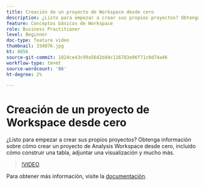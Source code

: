 ```yaml
---
title: Creación de un proyecto de Workspace desde cero
description: ¿Listo para empezar a crear sus propios proyectos? Obtenga información sobre cómo crear un proyecto de Analysis Workspace desde cero, incluido cómo construir una tabla, adjuntar una visualización y mucho más.
feature: Conceptos básicos de Workspace
role: Business Practitioner
level: Beginner
doc-type: feature video
thumbnail: 334076.jpg
kt: 8056
source-git-commit: 1824ce43c99a56d2dd4c116783e06f71c0d74a46
workflow-type: tm+mt
source-wordcount: '86'
ht-degree: 2%

---
```



# Creación de un proyecto de Workspace desde cero

¿Listo para empezar a crear sus propios proyectos? Obtenga información sobre cómo crear un proyecto de Analysis Workspace desde cero, incluido cómo construir una tabla, adjuntar una visualización y mucho más.

>[!VIDEO](https://video.tv.adobe.com/v/334076/?quality=12&learn=on)

Para obtener más información, visite la [documentación](https://experienceleague.adobe.com/docs/analytics/analyze/analysis-workspace/home.html?lang=en).
